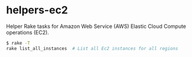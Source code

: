 # helpers-ec2
Helper Rake tasks for Amazon Web Service (AWS) Elastic Cloud Compute operations (EC2).

```bash
$ rake -T
rake list_all_instances  # List all Ec2 instances for all regions
```